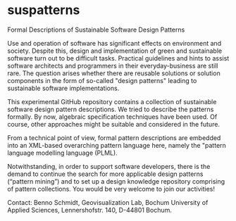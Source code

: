 # suspatterns
Formal Descriptions of Sustainable Software Design Patterns

Use and operation of software has significant effects on environment and society. Despite this, design and implementation of green and sustainable software turn out to be difficult tasks. Practical guidelines and hints to assist software architects and programmers in their everyday-business are still rare. The question arises whether there are reusable solutions or solution components in the form of so-called "design patterns" leading to sustainable software implementations. 

This experimental GitHub repository contains a collection of sustainable software design pattern descriptions. We tried to describe the patterns formally. By now, algebraic specification techniques have been used. Of course, other approaches might be suitable and considered in the future.    

From a technical point of view, formal pattern descriptions are embedded into an XML-based overarching pattern language here, namely the "pattern language modelling language (PLML). 

Notwithstanding, in order to support software developers, there is the demand to continue the search for more applicable design patterns (“pattern mining”) and to set up a design knowledge repository comprising of pattern collections. You would be very welcome to join our activities!

Contact: Benno Schmidt, Geovisualization Lab, Bochum University of Applied Sciences, Lennershofstr. 140, D-44801 Bochum.

